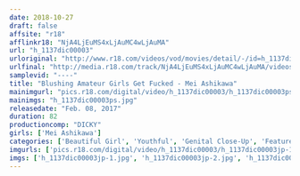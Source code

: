 ```yaml
---
date: 2018-10-27
draft: false
affsite: "r18"
afflinkr18: "NjA4LjEuMS4xLjAuMC4wLjAuMA"
url: "h_1137dic00003"
urloriginal: "http://www.r18.com/videos/vod/movies/detail/-/id=h_1137dic00003"
urlfinal: "http://media.r18.com/track/NjA4LjEuMS4xLjAuMC4wLjAuMA/videos/vod/movies/detail/-/id=h_1137dic00003"
samplevid: "----"
title: "Blushing Amateur Girls Get Fucked - Mei Ashikawa"
mainimgurl: "pics.r18.com/digital/video/h_1137dic00003/h_1137dic00003ps.jpg"
mainimgs: "h_1137dic00003ps.jpg"
releasedate: "Feb. 08, 2017"
duration: 82
productioncomp: "DICKY"
girls: ['Mei Ashikawa']
categories: ['Beautiful Girl', 'Youthful', 'Genital Close-Up', 'Featured Actress', 'Hi-Def']
imgurls: ['pics.r18.com/digital/video/h_1137dic00003/h_1137dic00003jp-1.jpg', 'pics.r18.com/digital/video/h_1137dic00003/h_1137dic00003jp-2.jpg', 'pics.r18.com/digital/video/h_1137dic00003/h_1137dic00003jp-3.jpg', 'pics.r18.com/digital/video/h_1137dic00003/h_1137dic00003jp-4.jpg', 'pics.r18.com/digital/video/h_1137dic00003/h_1137dic00003jp-5.jpg', 'pics.r18.com/digital/video/h_1137dic00003/h_1137dic00003jp-6.jpg', 'pics.r18.com/digital/video/h_1137dic00003/h_1137dic00003jp-7.jpg', 'pics.r18.com/digital/video/h_1137dic00003/h_1137dic00003jp-8.jpg', 'pics.r18.com/digital/video/h_1137dic00003/h_1137dic00003jp-9.jpg', 'pics.r18.com/digital/video/h_1137dic00003/h_1137dic00003jp-10.jpg', 'pics.r18.com/digital/video/h_1137dic00003/h_1137dic00003jp-11.jpg', 'pics.r18.com/digital/video/h_1137dic00003/h_1137dic00003jp-12.jpg', 'pics.r18.com/digital/video/h_1137dic00003/h_1137dic00003jp-13.jpg', 'pics.r18.com/digital/video/h_1137dic00003/h_1137dic00003jp-14.jpg', 'pics.r18.com/digital/video/h_1137dic00003/h_1137dic00003jp-15.jpg', 'pics.r18.com/digital/video/h_1137dic00003/h_1137dic00003jp-16.jpg', 'pics.r18.com/digital/video/h_1137dic00003/h_1137dic00003jp-17.jpg', 'pics.r18.com/digital/video/h_1137dic00003/h_1137dic00003jp-18.jpg', 'pics.r18.com/digital/video/h_1137dic00003/h_1137dic00003jp-19.jpg', 'pics.r18.com/digital/video/h_1137dic00003/h_1137dic00003jp-20.jpg']
imgs: ['h_1137dic00003jp-1.jpg', 'h_1137dic00003jp-2.jpg', 'h_1137dic00003jp-3.jpg', 'h_1137dic00003jp-4.jpg', 'h_1137dic00003jp-5.jpg', 'h_1137dic00003jp-6.jpg', 'h_1137dic00003jp-7.jpg', 'h_1137dic00003jp-8.jpg', 'h_1137dic00003jp-9.jpg', 'h_1137dic00003jp-10.jpg', 'h_1137dic00003jp-11.jpg', 'h_1137dic00003jp-12.jpg', 'h_1137dic00003jp-13.jpg', 'h_1137dic00003jp-14.jpg', 'h_1137dic00003jp-15.jpg', 'h_1137dic00003jp-16.jpg', 'h_1137dic00003jp-17.jpg', 'h_1137dic00003jp-18.jpg', 'h_1137dic00003jp-19.jpg', 'h_1137dic00003jp-20.jpg']
---
```

